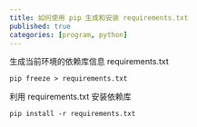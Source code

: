 ```yaml
---
title: 如何使用 pip 生成和安装 requirements.txt
published: true
categories: [program, python]
---
```


生成当前环境的依赖库信息 requirements.txt
>
```
pip freeze > requirements.txt
```

利用 requirements.txt 安装依赖库
>
```
pip install -r requirements.txt
```